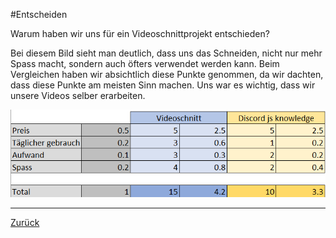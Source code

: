 #Entscheiden

Warum haben wir uns für ein Videoschnittprojekt entschieden?
 

Bei diesem Bild sieht man deutlich, dass uns das Schneiden, nicht nur mehr Spass macht, sondern auch öfters verwendet werden kann. Beim Vergleichen haben wir absichtlich diese Punkte genommen, da wir dachten, dass diese Punkte am meisten Sinn machen. Uns war es wichtig, dass wir unsere Videos selber erarbeiten.

![Nutzwertanalyse](assets/Nutzwertanalyse.png)

--------------------------------------------------------------------------
[Zurück](README.md)